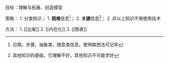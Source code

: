 目标：理解与拓展、创造模型

策略：
	1. 分类知识；
		1. **困难**信息[^1]；
		2. **关键**信息[^2]；
	2. 非以上知识不用使用技术

方法：
	1. [[比喻]]
	2. [[内在化]]
	3. [[图表]]

[^1]: 日期，步骤，抽象类，随意类信息。使用联想法可记牢
[^2]: 其他知识的基础，它理解不好，其他知识不可能学好